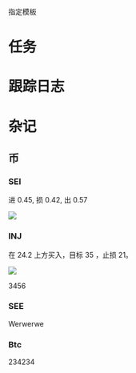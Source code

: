 
指定模板

# 任务


# 跟踪日志


# 杂记

## 币 

### SEI

进 0.45, 损 0.42, 出 0.57 

![](Pasted%20image%2020240508133545.png)

### INJ

在 24.2 上方买入，目标 35 ，止损 21。

![](Pasted%20image%2020240508133633.png)

3456

### SEE

Werwerwe

### Btc 
234234